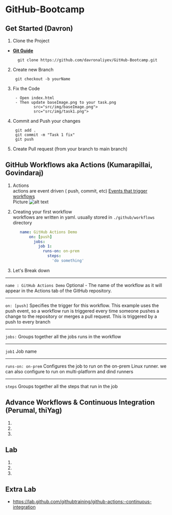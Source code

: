 # GitHub-Bootcamp

## Get Started (Davron)

1. Clone the Project

- [**Git Guide**](/git.md)

        git clone https://github.com/davronaliyev/GitHub-Bootcamp.git
        
2. Create new Branch

        git checkout -b yourName

3. Fix the Code

        - Open index.html
        - Then update baseImage.png to your task.png
                src="src/img/baseImage.png">
                src="src/img/task1.png"> 

4. Commit and Push your changes

        git add .
        git commit -m "Task 1 fix"
        git push

5. Create Pull request (from your branch to main branch)


## GitHub Workflows aka Actions (Kumarapillai, Govindaraj)

1.  Actions <br /> 
       actions are event driven ( push, commit, etc) [Events that trigger workflows](https://docs.github.com/en/actions/reference/events-that-trigger-workflows)<br />
       Picture
      ![alt text](https://docs.github.com/assets/cb-25535/images/help/images/overview-actions-simple.png "workflow")
2. Creating your first workflow <br />
      workflows are written in yaml. usually stored in ```./github/workflows``` directory 
      ```yaml
         name: GitHub Actions Demo
             on: [push]
               jobs:
                 job 1:
                   runs-on: on-prem
                     steps:
                       'do something' 
    ```
    
3. Let's Break down <br />
 *** 
   ```name : GitHub Actions Demo``` Optional - The name of the workflow as it will appear in the Actions tab of the GitHub repository.
 ***            
   ```on: [push]``` Specifies the trigger for this workflow. This example uses the push event, so a workflow run is triggered every time someone pushes a change to the repository or merges a pull request. This is triggered by a push to every branch
 ***
   ```jobs:``` Groups together all the jobs runs in the workflow
 ***
   ```job1``` Job name
 ***
   ```runs-on: on-prem``` Configures the job to run on the on-prem Linux runner. we can also configure to run on multi-platform and dind runners
 ***
   ```steps``` Groups together all the steps that run in the job  
## Advance Workflows & Continuous Integration (Perumal, thiYag)

1.
2.
3.

## Lab 

1.
2.
3.


## Extra Lab 

- https://lab.github.com/githubtraining/github-actions:-continuous-integration

